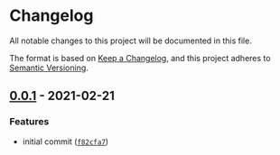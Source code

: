 # Changelog

All notable changes to this project will be documented in this file.

The format is based on [Keep a Changelog], and this project adheres to
[Semantic Versioning].

## [0.0.1] - 2021-02-21

### Features

- initial commit ([`f82cfa7`])

[keep a changelog]: https://keepachangelog.com/en/1.0.0/
[semantic versioning]: https://semver.org/spec/v2.0.0.html
[0.0.1]: https://github.com/denosaurs/obj/compare/0.0.1
[`f82cfa7`]: https://github.com/denosaurs/obj/commit/f82cfa76ee6b8ba88b54d43b85394f9417452e89
